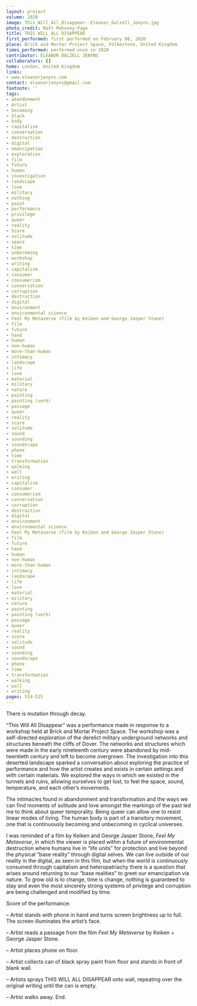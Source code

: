 ```yaml
---
layout: project
volume: 2020
image: This_Will_All_Disappear--Eleanor_Dalzell_Jenyns.jpg
photo_credit: Matt Mahoney-Page
title: THIS WILL ALL DISAPPEAR
first_performed: first performed on February 08, 2020
place: Brick and Mortar Project Space, Folkestone, United Kingdom
times_performed: performed once in 2020
contributor: ELEANOR DALZELL JENYNS
collaborators: []
home: London, United Kingdom
links:
- www.eleanorjenyns.com
contact: eleanorjenyns@gmail.com
footnote: ''
tags:
- abandonment
- Artist
- becoming
- black
- body
- capitalism
- conversation
- destruction
- digital
- emancipation
- exploration
- film
- future
- human
- investigation
- landscape
- love
- military
- nothing
- paint
- performance
- privilege
- queer
- reality
- Score
- solitude
- space
- time
- unbecoming
- workshop
- writing
- capitalism
- consumer
- consumerism
- conversation
- corruption
- destruction
- digital
- environment
- environmental science
- Feel My Metaverse (film by Keiken and George Jasper Stone)
- film
- future
- hand
- human
- non-human
- more-than-human
- intimacy
- landscape
- life
- love
- material
- military
- nature
- painting
- painting (verb)
- passage
- queer
- reality
- score
- solitude
- sound
- sounding
- soundscape
- phone
- time
- transformation
- walking
- wall
- writing
- capitalism
- consumer
- consumerism
- conversation
- corruption
- destruction
- digital
- environment
- environmental science
- Feel My Metaverse (film by Keiken and George Jasper Stone)
- film
- future
- hand
- human
- non-human
- more-than-human
- intimacy
- landscape
- life
- love
- material
- military
- nature
- painting
- painting (verb)
- passage
- queer
- reality
- score
- solitude
- sound
- sounding
- soundscape
- phone
- time
- transformation
- walking
- wall
- writing
pages: 514-515
---
```


There is mutation through decay. 

“This Will All Disappear” was a performance made in response to a workshop held at Brick and Mortar Project Space. The workshop was a self-directed exploration of the derelict military underground networks and structures beneath the cliffs of Dover. The networks and structures which were made in the early nineteenth century were abandoned by mid-twentieth century and left to become overgrown. The investigation into this deserted landscape sparked a conversation about exploring the practice of performance and how the artist creates and exists in certain settings and with certain materials. We explored the ways in which we existed in the tunnels and ruins, allowing ourselves to get lost, to feel the space, sound, temperature, and each other’s movements.

The intimacies found in abandonment and transformation and the ways we can find moments of solitude and love amongst the markings of the past led me to think about queer temporality. Being queer can allow one to resist linear modes of living. The human body is part of a transitory movement, one that is continuously becoming and unbecoming in cyclical universes. 

I was reminded of a film by Keiken and George Jasper Stone, *Feel My Metaverse*, in which the viewer is placed within a future of environmental destruction where humans live in “life units” for protection and live beyond the physical “base reality” through digital selves. We can live outside of our reality in the digital, as seen in this film, but when the world is continuously consumed through capitalism and heteropatriachy there is a question that arises around returning to our “base realities” to greet our emancipation via nature. To grow old is to change, time is change, nothing is guaranteed to stay and even the most sincerely strong systems of privilege and corruption are being challenged and modified by time.

Score of the performance:

– Artist stands with phone in hand and turns screen brightness up to full. The screen illuminates the artist’s face.

– Artist reads a passage from the film *Feel My Metaverse* by Keiken + George Jasper Stone.

– Artist places phone on floor.

– Artist collects can of black spray paint from floor and stands in front of blank wall.

– Artists sprays THIS WILL ALL DISAPPEAR onto wall, repeating over the original writing until the can is empty.

– Artist walks away. End.